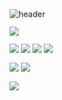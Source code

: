 ![header](https://capsule-render.vercel.app/api?type=waving&color=gradient&height=300&section=header&text=Jupyo's%20GitHub)

<img src="https://img.shields.io/badge/-000000?style=flat-square&logo=42&logoColor=white"/>

<img src="https://img.shields.io/badge/c-A8B9CC?style=flat-square&logo=c&logoColor=white"/> <img src="https://img.shields.io/badge/C++-00599C?style=flat-square&logo=cplusplus&logoColor=white"/> <img src="https://img.shields.io/badge/Python-3776AB?style=flat-square&logo=Python&logoColor=white"/> <img src="https://img.shields.io/badge/Java-FF6633?style=flat-square&logo=Java&logoColor=white"/>

<img src="https://img.shields.io/badge/dart-0175C2?style=flat-square&logo=dart&logoColor=white"/> <img src="https://img.shields.io/badge/spring-6DB33F?style=flat-square&logo=spring&logoColor=white"/>

<img src ="https://github-readme-stats.vercel.app/api?username=pyodolski">

